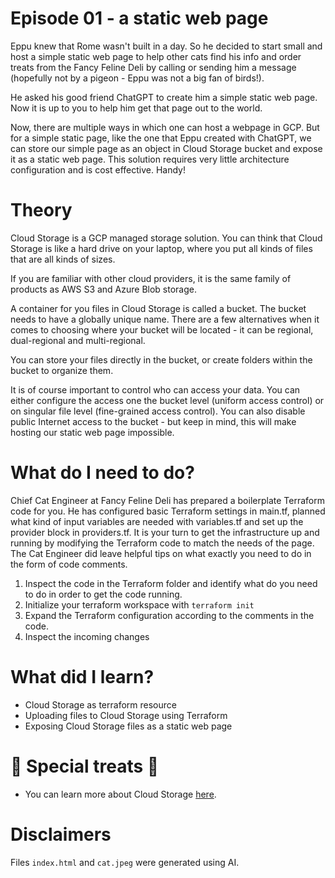 # Episode 01 - a static web page

Eppu knew that Rome wasn't built in a day. So he decided to start small and host a simple static web page to help other cats find his info and order treats from the Fancy Feline Deli by calling or sending him a message (hopefully not by a pigeon - Eppu was not a big fan of birds!).

He asked his good friend ChatGPT to create him a simple static web page. Now it is up to you to help him get that page out to the world.

Now, there are multiple ways in which one can host a webpage in GCP. But for a simple static page, like the one that Eppu created with ChatGPT, we can store our simple page as an object in Cloud Storage bucket and expose it as a static web page. This solution requires very little architecture configuration and is cost effective. Handy!

# Theory

Cloud Storage is a GCP managed storage solution. You can think that Cloud Storage is like a hard drive on your laptop, where you put all kinds of files that are all kinds of sizes.

If you are familiar with other cloud providers, it is the same family of products as AWS S3 and Azure Blob storage.

A container for you files in Cloud Storage is called a bucket. The bucket needs to have a globally unique name. There are a few alternatives when it comes to choosing where your bucket will be located - it can be regional, dual-regional and multi-regional. 

You can store your files directly in the bucket, or create folders within the bucket to organize them.

It is of course important to control who can access your data. You can either configure the access one the bucket level (uniform access control) or on singular file level (fine-grained access control). You can also disable public Internet access to the bucket - but keep in mind, this will make hosting our static web page impossible.

# What do I need to do?

Chief Cat Engineer at Fancy Feline Deli has prepared a boilerplate Terraform code for you. He has configured basic Terraform settings in main.tf, planned what kind of input variables are needed with variables.tf and set up the provider block in providers.tf. 
It is your turn to get the infrastructure up and running by modifying the Terraform code to match the needs of the page. The Cat Engineer did leave helpful tips on what exactly you need to do in the form of code comments. 

1. Inspect the code in the Terraform folder and identify what do you need to do in order to get the code running. 
2. Initialize your terraform workspace with `terraform init` 
3. Expand the Terraform configuration according to the comments in the code.
4. Inspect the incoming changes 

# What did I learn?
- Cloud Storage as terraform resource 
- Uploading files to Cloud Storage using Terraform 
- Exposing Cloud Storage files as a static web page

# 🐾 Special treats 🐾 
- You can learn more about Cloud Storage [here](https://cloud.google.com/storage?hl=en). 

# Disclaimers 
Files `index.html` and `cat.jpeg` were generated using AI.

